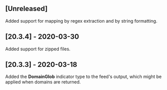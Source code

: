 ## [Unreleased]
Added support for mapping by regex extraction and by string formatting.


## [20.3.4] - 2020-03-30
Added support for zipped files.


## [20.3.3] - 2020-03-18
Added the **DomainGlob** indicator type to the feed's output, which might be applied when domains are returned.
